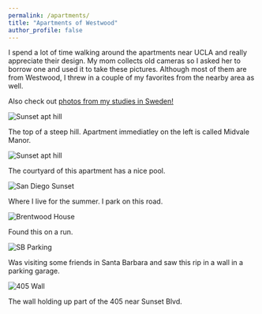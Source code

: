 ```yaml
---
permalink: /apartments/
title: "Apartments of Westwood"
author_profile: false
---
```


I spend a lot of time walking around the apartments near UCLA and really appreciate their design. My mom collects old cameras so I asked her to borrow one and used it to take these pictures. Although most of them are from Westwood, I threw in a couple of my favorites from the nearby area as well. 


Also check out [photos from my studies in Sweden!](sweden/)


![Sunset apt hill](https://imgur.com/fFB4GrA.jpg)

The top of a steep hill. Apartment immediatley on the left is called Midvale Manor.
<br>


![Sunset apt hill](https://imgur.com/D4oFPdY.jpg)

The courtyard of this apartment has a nice pool.
<br>


![San Diego Sunset](https://imgur.com/a/XNjMqdX.jpg)

Where I live for the summer. I park on this road.
<br>



![Brentwood House](https://imgur.com/dKOgMli.jpg)

Found this on a run. 
<br>


![SB Parking](https://imgur.com/9zcN6d6.jpg)

Was visiting some friends in Santa Barbara and saw this rip in a wall in a parking garage.
<br>


![405 Wall](https://imgur.com/St6J01v.jpg)

The wall holding up part of the 405 near Sunset Blvd. 
<br>


